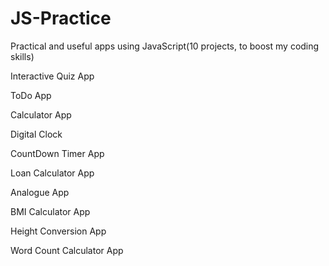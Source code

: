 # JS-Practice
Practical and useful apps using JavaScript(10 projects, to boost my coding skills)

Interactive Quiz App

ToDo App

Calculator App

Digital Clock

CountDown Timer App

Loan Calculator App

Analogue App

BMI Calculator App

Height Conversion App

Word Count Calculator App
